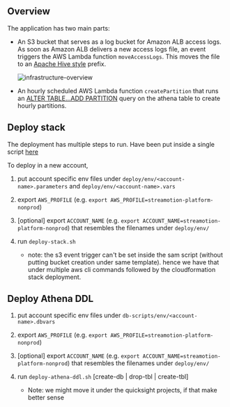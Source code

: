 ## Overview

The application has two main parts:

- An S3 bucket that serves as a log bucket for Amazon ALB access logs. As soon as Amazon ALB delivers a new access logs file, an event triggers the AWS Lambda function `moveAccessLogs`. This moves the file to an [Apache Hive style](https://cwiki.apache.org/confluence/display/Hive/LanguageManual+DDL#LanguageManualDDL-AlterPartition) prefix.

    ![infrastructure-overview](images/moveAccessLogs.png)

- An hourly scheduled AWS Lambda function `createPartition` that runs an [ALTER TABLE...ADD PARTITION](https://docs.aws.amazon.com/athena/latest/ug/alter-table-add-partition.html) query on the athena table to create hourly partitions.


## Deploy stack

The deployment has multiple steps to run. Have been put inside a single script [here](./deploy/deploy-stack.sh)

To deploy in a new account, 

1. put account specific env files under `deploy/env/<account-name>.parameters` and `deploy/env/<account-name>.vars`

2. export `AWS_PROFILE` (e.g. `export AWS_PROFILE=streamotion-platform-nonprod`)

3. [optional] export `ACCOUNT_NAME` (e.g. `export ACCOUNT_NAME=streamotion-platform-nonprod`) that resembles the filenames under `deploy/env/`

4. run `deploy-stack.sh` 

    - note: the s3 event trigger can't be set inside the sam script (without putting bucket creation under same template). hence we have that under multiple aws cli commands followed by the cloudformation stack deployment.


## Deploy Athena DDL

1. put account specific env files under `db-scripts/env/<account-name>.dbvars`

2. export `AWS_PROFILE` (e.g. `export AWS_PROFILE=streamotion-platform-nonprod`)

3. [optional] export `ACCOUNT_NAME` (e.g. `export ACCOUNT_NAME=streamotion-platform-nonprod`) that resembles the filenames under `deploy/env/`

4. run `deploy-athena-ddl.sh` [create-db | drop-tbl | create-tbl]

    - Note: we might move it under the quicksight projects, if that make better sense 



<!-- # Analyzing your Amazon CloudFront access logs at scale

This is a sample implementation for the concepts described in the AWS blog post [_Analyze your Amazon CloudFront access logs at scale_](https://aws.amazon.com/blogs/big-data/analyze-your-amazon-cloudfront-access-logs-at-scale/) using
[AWS CloudFormation](https://aws.amazon.com/cloudformation/),
[Amazon Athena](https://aws.amazon.com/athena/),
[AWS Glue](https://aws.amazon.com/glue/),
[AWS Lambda](https://aws.amazon.com/lambda/), and
[Amazon Simple Storage Service](https://aws.amazon.com/s3/) (S3).

This application is available in the AWS Serverless Application Repository. You can deploy it to your account from there:

[![cloudformation-launch-button](https://s3.amazonaws.com/cloudformation-examples/cloudformation-launch-stack.png)](https://serverlessrepo.aws.amazon.com/#/applications/arn:aws:serverlessrepo:us-east-1:387304072572:applications~amazon-cloudfront-access-logs-queries)

## FAQs -->





<!-- ### Q: How can I get started?

1. Create athena database and table using [athena.ddl](./athena.ddl)
2. Generate Cloudformation template using [template.yaml](./template.yaml) 
    `sam package --template-file template.yaml --output-template-file <packaged_file_name> --s3-bucket <S3_BUCKET>`
3. Deploy Cloudformation template.
    `sam deploy --template-file <packaged_file_name> --stack-name <STACK_NAME> --capabilities CAPABILITY_IAM`
4. Add s3 even notification using [configure_s3_event.sh](./configure_s3_event.sh)

## License Summary

This sample code is made available under a modified MIT license. See the [LICENSE](https://github.com/aws-samples/amazon-cloudfront-access-logs-queries/blob/master/LICENSE) file. -->
